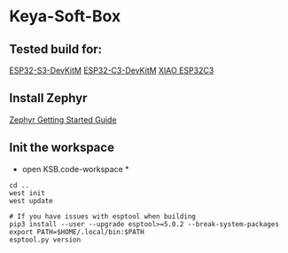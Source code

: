 # Keya-Soft-Box




## Tested build for: 
[ESP32-S3-DevKitM](https://docs.zephyrproject.org/latest/boards/espressif/esp32s3_devkitm/doc/index.html)
[ESP32-C3-DevKitM](https://docs.zephyrproject.org/latest/boards/espressif/esp32c3_devkitm/doc/index.html)
[XIAO ESP32C3](https://docs.zephyrproject.org/latest/boards/seeed/xiao_esp32c3/doc/index.html)


## Install Zephyr 
[Zephyr Getting Started Guide](https://docs.zephyrproject.org/latest/develop/getting_started/index.html)

## Init the workspace 
* open KSB.code-workspace *
```
cd .. 
west init 
west update 

# If you have issues with esptool when building
pip3 install --user --upgrade esptool>=5.0.2 --break-system-packages
export PATH=$HOME/.local/bin:$PATH
esptool.py version
```


